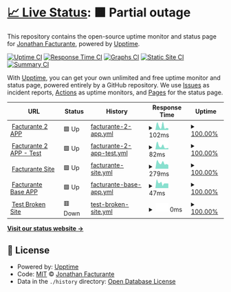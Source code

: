 # [📈 Live Status](https://jona-facturante.github.io/Facturante-Status-App): <!--live status--> **🟧 Partial outage**

This repository contains the open-source uptime monitor and status page for [Jonathan Facturante](https://jona-facturante.github.io/Facturante-Status-App), powered by [Upptime](https://github.com/upptime/upptime).

[![Uptime CI](https://github.com/jona-facturante/Facturante-Status-App/workflows/Uptime%20CI/badge.svg)](https://github.com/jona-facturante/Facturante-Status-App/actions?query=workflow%3A%22Uptime+CI%22)
[![Response Time CI](https://github.com/jona-facturante/Facturante-Status-App/workflows/Response%20Time%20CI/badge.svg)](https://github.com/jona-facturante/Facturante-Status-App/actions?query=workflow%3A%22Response+Time+CI%22)
[![Graphs CI](https://github.com/jona-facturante/Facturante-Status-App/workflows/Graphs%20CI/badge.svg)](https://github.com/jona-facturante/Facturante-Status-App/actions?query=workflow%3A%22Graphs+CI%22)
[![Static Site CI](https://github.com/jona-facturante/Facturante-Status-App/workflows/Static%20Site%20CI/badge.svg)](https://github.com/jona-facturante/Facturante-Status-App/actions?query=workflow%3A%22Static+Site+CI%22)
[![Summary CI](https://github.com/jona-facturante/Facturante-Status-App/workflows/Summary%20CI/badge.svg)](https://github.com/jona-facturante/Facturante-Status-App/actions?query=workflow%3A%22Summary+CI%22)

With [Upptime](https://upptime.js.org), you can get your own unlimited and free uptime monitor and status page, powered entirely by a GitHub repository. We use [Issues](https://github.com/jona-facturante/Facturante-Status-App/issues) as incident reports, [Actions](https://github.com/jona-facturante/Facturante-Status-App/actions) as uptime monitors, and [Pages](https://jona-facturante.github.io/Facturante-Status-App) for the status page.

<!--start: status pages-->
<!-- This summary is generated by Upptime (https://github.com/upptime/upptime) -->
<!-- Do not edit this manually, your changes will be overwritten -->
<!-- prettier-ignore -->
| URL | Status | History | Response Time | Uptime |
| --- | ------ | ------- | ------------- | ------ |
| <img alt="" src="https://favicons.githubusercontent.com/app.facturante.com" height="13"> [Facturante 2 APP](https://app.facturante.com/iniciar-sesion) | 🟩 Up | [facturante-2-app.yml](https://github.com/jona-facturante/Facturante-Status-App/commits/HEAD/history/facturante-2-app.yml) | <details><summary><img alt="Response time graph" src="./graphs/facturante-2-app/response-time-week.png" height="20"> 102ms</summary><br><a href="https://jona-facturante.github.io/Facturante-Status-App/history/facturante-2-app"><img alt="Response time 155" src="https://img.shields.io/endpoint?url=https%3A%2F%2Fraw.githubusercontent.com%2Fjona-facturante%2FFacturante-Status-App%2FHEAD%2Fapi%2Ffacturante-2-app%2Fresponse-time.json"></a><br><a href="https://jona-facturante.github.io/Facturante-Status-App/history/facturante-2-app"><img alt="24-hour response time 44" src="https://img.shields.io/endpoint?url=https%3A%2F%2Fraw.githubusercontent.com%2Fjona-facturante%2FFacturante-Status-App%2FHEAD%2Fapi%2Ffacturante-2-app%2Fresponse-time-day.json"></a><br><a href="https://jona-facturante.github.io/Facturante-Status-App/history/facturante-2-app"><img alt="7-day response time 102" src="https://img.shields.io/endpoint?url=https%3A%2F%2Fraw.githubusercontent.com%2Fjona-facturante%2FFacturante-Status-App%2FHEAD%2Fapi%2Ffacturante-2-app%2Fresponse-time-week.json"></a><br><a href="https://jona-facturante.github.io/Facturante-Status-App/history/facturante-2-app"><img alt="30-day response time 116" src="https://img.shields.io/endpoint?url=https%3A%2F%2Fraw.githubusercontent.com%2Fjona-facturante%2FFacturante-Status-App%2FHEAD%2Fapi%2Ffacturante-2-app%2Fresponse-time-month.json"></a><br><a href="https://jona-facturante.github.io/Facturante-Status-App/history/facturante-2-app"><img alt="1-year response time 155" src="https://img.shields.io/endpoint?url=https%3A%2F%2Fraw.githubusercontent.com%2Fjona-facturante%2FFacturante-Status-App%2FHEAD%2Fapi%2Ffacturante-2-app%2Fresponse-time-year.json"></a></details> | <details><summary><a href="https://jona-facturante.github.io/Facturante-Status-App/history/facturante-2-app">100.00%</a></summary><a href="https://jona-facturante.github.io/Facturante-Status-App/history/facturante-2-app"><img alt="All-time uptime 99.91%" src="https://img.shields.io/endpoint?url=https%3A%2F%2Fraw.githubusercontent.com%2Fjona-facturante%2FFacturante-Status-App%2FHEAD%2Fapi%2Ffacturante-2-app%2Fuptime.json"></a><br><a href="https://jona-facturante.github.io/Facturante-Status-App/history/facturante-2-app"><img alt="24-hour uptime 100.00%" src="https://img.shields.io/endpoint?url=https%3A%2F%2Fraw.githubusercontent.com%2Fjona-facturante%2FFacturante-Status-App%2FHEAD%2Fapi%2Ffacturante-2-app%2Fuptime-day.json"></a><br><a href="https://jona-facturante.github.io/Facturante-Status-App/history/facturante-2-app"><img alt="7-day uptime 100.00%" src="https://img.shields.io/endpoint?url=https%3A%2F%2Fraw.githubusercontent.com%2Fjona-facturante%2FFacturante-Status-App%2FHEAD%2Fapi%2Ffacturante-2-app%2Fuptime-week.json"></a><br><a href="https://jona-facturante.github.io/Facturante-Status-App/history/facturante-2-app"><img alt="30-day uptime 99.88%" src="https://img.shields.io/endpoint?url=https%3A%2F%2Fraw.githubusercontent.com%2Fjona-facturante%2FFacturante-Status-App%2FHEAD%2Fapi%2Ffacturante-2-app%2Fuptime-month.json"></a><br><a href="https://jona-facturante.github.io/Facturante-Status-App/history/facturante-2-app"><img alt="1-year uptime 99.91%" src="https://img.shields.io/endpoint?url=https%3A%2F%2Fraw.githubusercontent.com%2Fjona-facturante%2FFacturante-Status-App%2FHEAD%2Fapi%2Ffacturante-2-app%2Fuptime-year.json"></a></details>
| <img alt="" src="https://favicons.githubusercontent.com/apptest.facturante.com" height="13"> [Facturante 2 APP - Test](https://apptest.facturante.com/iniciar-sesion) | 🟩 Up | [facturante-2-app-test.yml](https://github.com/jona-facturante/Facturante-Status-App/commits/HEAD/history/facturante-2-app-test.yml) | <details><summary><img alt="Response time graph" src="./graphs/facturante-2-app-test/response-time-week.png" height="20"> 82ms</summary><br><a href="https://jona-facturante.github.io/Facturante-Status-App/history/facturante-2-app-test"><img alt="Response time 147" src="https://img.shields.io/endpoint?url=https%3A%2F%2Fraw.githubusercontent.com%2Fjona-facturante%2FFacturante-Status-App%2FHEAD%2Fapi%2Ffacturante-2-app-test%2Fresponse-time.json"></a><br><a href="https://jona-facturante.github.io/Facturante-Status-App/history/facturante-2-app-test"><img alt="24-hour response time 47" src="https://img.shields.io/endpoint?url=https%3A%2F%2Fraw.githubusercontent.com%2Fjona-facturante%2FFacturante-Status-App%2FHEAD%2Fapi%2Ffacturante-2-app-test%2Fresponse-time-day.json"></a><br><a href="https://jona-facturante.github.io/Facturante-Status-App/history/facturante-2-app-test"><img alt="7-day response time 82" src="https://img.shields.io/endpoint?url=https%3A%2F%2Fraw.githubusercontent.com%2Fjona-facturante%2FFacturante-Status-App%2FHEAD%2Fapi%2Ffacturante-2-app-test%2Fresponse-time-week.json"></a><br><a href="https://jona-facturante.github.io/Facturante-Status-App/history/facturante-2-app-test"><img alt="30-day response time 108" src="https://img.shields.io/endpoint?url=https%3A%2F%2Fraw.githubusercontent.com%2Fjona-facturante%2FFacturante-Status-App%2FHEAD%2Fapi%2Ffacturante-2-app-test%2Fresponse-time-month.json"></a><br><a href="https://jona-facturante.github.io/Facturante-Status-App/history/facturante-2-app-test"><img alt="1-year response time 147" src="https://img.shields.io/endpoint?url=https%3A%2F%2Fraw.githubusercontent.com%2Fjona-facturante%2FFacturante-Status-App%2FHEAD%2Fapi%2Ffacturante-2-app-test%2Fresponse-time-year.json"></a></details> | <details><summary><a href="https://jona-facturante.github.io/Facturante-Status-App/history/facturante-2-app-test">100.00%</a></summary><a href="https://jona-facturante.github.io/Facturante-Status-App/history/facturante-2-app-test"><img alt="All-time uptime 100.00%" src="https://img.shields.io/endpoint?url=https%3A%2F%2Fraw.githubusercontent.com%2Fjona-facturante%2FFacturante-Status-App%2FHEAD%2Fapi%2Ffacturante-2-app-test%2Fuptime.json"></a><br><a href="https://jona-facturante.github.io/Facturante-Status-App/history/facturante-2-app-test"><img alt="24-hour uptime 100.00%" src="https://img.shields.io/endpoint?url=https%3A%2F%2Fraw.githubusercontent.com%2Fjona-facturante%2FFacturante-Status-App%2FHEAD%2Fapi%2Ffacturante-2-app-test%2Fuptime-day.json"></a><br><a href="https://jona-facturante.github.io/Facturante-Status-App/history/facturante-2-app-test"><img alt="7-day uptime 100.00%" src="https://img.shields.io/endpoint?url=https%3A%2F%2Fraw.githubusercontent.com%2Fjona-facturante%2FFacturante-Status-App%2FHEAD%2Fapi%2Ffacturante-2-app-test%2Fuptime-week.json"></a><br><a href="https://jona-facturante.github.io/Facturante-Status-App/history/facturante-2-app-test"><img alt="30-day uptime 100.00%" src="https://img.shields.io/endpoint?url=https%3A%2F%2Fraw.githubusercontent.com%2Fjona-facturante%2FFacturante-Status-App%2FHEAD%2Fapi%2Ffacturante-2-app-test%2Fuptime-month.json"></a><br><a href="https://jona-facturante.github.io/Facturante-Status-App/history/facturante-2-app-test"><img alt="1-year uptime 100.00%" src="https://img.shields.io/endpoint?url=https%3A%2F%2Fraw.githubusercontent.com%2Fjona-facturante%2FFacturante-Status-App%2FHEAD%2Fapi%2Ffacturante-2-app-test%2Fuptime-year.json"></a></details>
| <img alt="" src="https://favicons.githubusercontent.com/www.facturante.com" height="13"> [Facturante Site](https://www.facturante.com/) | 🟩 Up | [facturante-site.yml](https://github.com/jona-facturante/Facturante-Status-App/commits/HEAD/history/facturante-site.yml) | <details><summary><img alt="Response time graph" src="./graphs/facturante-site/response-time-week.png" height="20"> 279ms</summary><br><a href="https://jona-facturante.github.io/Facturante-Status-App/history/facturante-site"><img alt="Response time 277" src="https://img.shields.io/endpoint?url=https%3A%2F%2Fraw.githubusercontent.com%2Fjona-facturante%2FFacturante-Status-App%2FHEAD%2Fapi%2Ffacturante-site%2Fresponse-time.json"></a><br><a href="https://jona-facturante.github.io/Facturante-Status-App/history/facturante-site"><img alt="24-hour response time 233" src="https://img.shields.io/endpoint?url=https%3A%2F%2Fraw.githubusercontent.com%2Fjona-facturante%2FFacturante-Status-App%2FHEAD%2Fapi%2Ffacturante-site%2Fresponse-time-day.json"></a><br><a href="https://jona-facturante.github.io/Facturante-Status-App/history/facturante-site"><img alt="7-day response time 279" src="https://img.shields.io/endpoint?url=https%3A%2F%2Fraw.githubusercontent.com%2Fjona-facturante%2FFacturante-Status-App%2FHEAD%2Fapi%2Ffacturante-site%2Fresponse-time-week.json"></a><br><a href="https://jona-facturante.github.io/Facturante-Status-App/history/facturante-site"><img alt="30-day response time 256" src="https://img.shields.io/endpoint?url=https%3A%2F%2Fraw.githubusercontent.com%2Fjona-facturante%2FFacturante-Status-App%2FHEAD%2Fapi%2Ffacturante-site%2Fresponse-time-month.json"></a><br><a href="https://jona-facturante.github.io/Facturante-Status-App/history/facturante-site"><img alt="1-year response time 277" src="https://img.shields.io/endpoint?url=https%3A%2F%2Fraw.githubusercontent.com%2Fjona-facturante%2FFacturante-Status-App%2FHEAD%2Fapi%2Ffacturante-site%2Fresponse-time-year.json"></a></details> | <details><summary><a href="https://jona-facturante.github.io/Facturante-Status-App/history/facturante-site">100.00%</a></summary><a href="https://jona-facturante.github.io/Facturante-Status-App/history/facturante-site"><img alt="All-time uptime 100.00%" src="https://img.shields.io/endpoint?url=https%3A%2F%2Fraw.githubusercontent.com%2Fjona-facturante%2FFacturante-Status-App%2FHEAD%2Fapi%2Ffacturante-site%2Fuptime.json"></a><br><a href="https://jona-facturante.github.io/Facturante-Status-App/history/facturante-site"><img alt="24-hour uptime 100.00%" src="https://img.shields.io/endpoint?url=https%3A%2F%2Fraw.githubusercontent.com%2Fjona-facturante%2FFacturante-Status-App%2FHEAD%2Fapi%2Ffacturante-site%2Fuptime-day.json"></a><br><a href="https://jona-facturante.github.io/Facturante-Status-App/history/facturante-site"><img alt="7-day uptime 100.00%" src="https://img.shields.io/endpoint?url=https%3A%2F%2Fraw.githubusercontent.com%2Fjona-facturante%2FFacturante-Status-App%2FHEAD%2Fapi%2Ffacturante-site%2Fuptime-week.json"></a><br><a href="https://jona-facturante.github.io/Facturante-Status-App/history/facturante-site"><img alt="30-day uptime 100.00%" src="https://img.shields.io/endpoint?url=https%3A%2F%2Fraw.githubusercontent.com%2Fjona-facturante%2FFacturante-Status-App%2FHEAD%2Fapi%2Ffacturante-site%2Fuptime-month.json"></a><br><a href="https://jona-facturante.github.io/Facturante-Status-App/history/facturante-site"><img alt="1-year uptime 100.00%" src="https://img.shields.io/endpoint?url=https%3A%2F%2Fraw.githubusercontent.com%2Fjona-facturante%2FFacturante-Status-App%2FHEAD%2Fapi%2Ffacturante-site%2Fuptime-year.json"></a></details>
| <img alt="" src="https://favicons.githubusercontent.com/www.facturante.com" height="13"> [Facturante Base APP](https://www.facturante.com/Usuarios/LogOn) | 🟩 Up | [facturante-base-app.yml](https://github.com/jona-facturante/Facturante-Status-App/commits/HEAD/history/facturante-base-app.yml) | <details><summary><img alt="Response time graph" src="./graphs/facturante-base-app/response-time-week.png" height="20"> 47ms</summary><br><a href="https://jona-facturante.github.io/Facturante-Status-App/history/facturante-base-app"><img alt="Response time 65" src="https://img.shields.io/endpoint?url=https%3A%2F%2Fraw.githubusercontent.com%2Fjona-facturante%2FFacturante-Status-App%2FHEAD%2Fapi%2Ffacturante-base-app%2Fresponse-time.json"></a><br><a href="https://jona-facturante.github.io/Facturante-Status-App/history/facturante-base-app"><img alt="24-hour response time 47" src="https://img.shields.io/endpoint?url=https%3A%2F%2Fraw.githubusercontent.com%2Fjona-facturante%2FFacturante-Status-App%2FHEAD%2Fapi%2Ffacturante-base-app%2Fresponse-time-day.json"></a><br><a href="https://jona-facturante.github.io/Facturante-Status-App/history/facturante-base-app"><img alt="7-day response time 47" src="https://img.shields.io/endpoint?url=https%3A%2F%2Fraw.githubusercontent.com%2Fjona-facturante%2FFacturante-Status-App%2FHEAD%2Fapi%2Ffacturante-base-app%2Fresponse-time-week.json"></a><br><a href="https://jona-facturante.github.io/Facturante-Status-App/history/facturante-base-app"><img alt="30-day response time 50" src="https://img.shields.io/endpoint?url=https%3A%2F%2Fraw.githubusercontent.com%2Fjona-facturante%2FFacturante-Status-App%2FHEAD%2Fapi%2Ffacturante-base-app%2Fresponse-time-month.json"></a><br><a href="https://jona-facturante.github.io/Facturante-Status-App/history/facturante-base-app"><img alt="1-year response time 65" src="https://img.shields.io/endpoint?url=https%3A%2F%2Fraw.githubusercontent.com%2Fjona-facturante%2FFacturante-Status-App%2FHEAD%2Fapi%2Ffacturante-base-app%2Fresponse-time-year.json"></a></details> | <details><summary><a href="https://jona-facturante.github.io/Facturante-Status-App/history/facturante-base-app">100.00%</a></summary><a href="https://jona-facturante.github.io/Facturante-Status-App/history/facturante-base-app"><img alt="All-time uptime 100.00%" src="https://img.shields.io/endpoint?url=https%3A%2F%2Fraw.githubusercontent.com%2Fjona-facturante%2FFacturante-Status-App%2FHEAD%2Fapi%2Ffacturante-base-app%2Fuptime.json"></a><br><a href="https://jona-facturante.github.io/Facturante-Status-App/history/facturante-base-app"><img alt="24-hour uptime 100.00%" src="https://img.shields.io/endpoint?url=https%3A%2F%2Fraw.githubusercontent.com%2Fjona-facturante%2FFacturante-Status-App%2FHEAD%2Fapi%2Ffacturante-base-app%2Fuptime-day.json"></a><br><a href="https://jona-facturante.github.io/Facturante-Status-App/history/facturante-base-app"><img alt="7-day uptime 100.00%" src="https://img.shields.io/endpoint?url=https%3A%2F%2Fraw.githubusercontent.com%2Fjona-facturante%2FFacturante-Status-App%2FHEAD%2Fapi%2Ffacturante-base-app%2Fuptime-week.json"></a><br><a href="https://jona-facturante.github.io/Facturante-Status-App/history/facturante-base-app"><img alt="30-day uptime 100.00%" src="https://img.shields.io/endpoint?url=https%3A%2F%2Fraw.githubusercontent.com%2Fjona-facturante%2FFacturante-Status-App%2FHEAD%2Fapi%2Ffacturante-base-app%2Fuptime-month.json"></a><br><a href="https://jona-facturante.github.io/Facturante-Status-App/history/facturante-base-app"><img alt="1-year uptime 100.00%" src="https://img.shields.io/endpoint?url=https%3A%2F%2Fraw.githubusercontent.com%2Fjona-facturante%2FFacturante-Status-App%2FHEAD%2Fapi%2Ffacturante-base-app%2Fuptime-year.json"></a></details>
| <img alt="" src="https://favicons.githubusercontent.com/thissitedoesnotexist.koj.co" height="13"> [Test Broken Site](https://thissitedoesnotexist.koj.co) | 🟥 Down | [test-broken-site.yml](https://github.com/jona-facturante/Facturante-Status-App/commits/HEAD/history/test-broken-site.yml) | <details><summary><img alt="Response time graph" src="./graphs/test-broken-site/response-time-week.png" height="20"> 0ms</summary><br><a href="https://jona-facturante.github.io/Facturante-Status-App/history/test-broken-site"><img alt="Response time 0" src="https://img.shields.io/endpoint?url=https%3A%2F%2Fraw.githubusercontent.com%2Fjona-facturante%2FFacturante-Status-App%2FHEAD%2Fapi%2Ftest-broken-site%2Fresponse-time.json"></a><br><a href="https://jona-facturante.github.io/Facturante-Status-App/history/test-broken-site"><img alt="24-hour response time 0" src="https://img.shields.io/endpoint?url=https%3A%2F%2Fraw.githubusercontent.com%2Fjona-facturante%2FFacturante-Status-App%2FHEAD%2Fapi%2Ftest-broken-site%2Fresponse-time-day.json"></a><br><a href="https://jona-facturante.github.io/Facturante-Status-App/history/test-broken-site"><img alt="7-day response time 0" src="https://img.shields.io/endpoint?url=https%3A%2F%2Fraw.githubusercontent.com%2Fjona-facturante%2FFacturante-Status-App%2FHEAD%2Fapi%2Ftest-broken-site%2Fresponse-time-week.json"></a><br><a href="https://jona-facturante.github.io/Facturante-Status-App/history/test-broken-site"><img alt="30-day response time 0" src="https://img.shields.io/endpoint?url=https%3A%2F%2Fraw.githubusercontent.com%2Fjona-facturante%2FFacturante-Status-App%2FHEAD%2Fapi%2Ftest-broken-site%2Fresponse-time-month.json"></a><br><a href="https://jona-facturante.github.io/Facturante-Status-App/history/test-broken-site"><img alt="1-year response time 0" src="https://img.shields.io/endpoint?url=https%3A%2F%2Fraw.githubusercontent.com%2Fjona-facturante%2FFacturante-Status-App%2FHEAD%2Fapi%2Ftest-broken-site%2Fresponse-time-year.json"></a></details> | <details><summary><a href="https://jona-facturante.github.io/Facturante-Status-App/history/test-broken-site">100.00%</a></summary><a href="https://jona-facturante.github.io/Facturante-Status-App/history/test-broken-site"><img alt="All-time uptime 100.00%" src="https://img.shields.io/endpoint?url=https%3A%2F%2Fraw.githubusercontent.com%2Fjona-facturante%2FFacturante-Status-App%2FHEAD%2Fapi%2Ftest-broken-site%2Fuptime.json"></a><br><a href="https://jona-facturante.github.io/Facturante-Status-App/history/test-broken-site"><img alt="24-hour uptime 100.00%" src="https://img.shields.io/endpoint?url=https%3A%2F%2Fraw.githubusercontent.com%2Fjona-facturante%2FFacturante-Status-App%2FHEAD%2Fapi%2Ftest-broken-site%2Fuptime-day.json"></a><br><a href="https://jona-facturante.github.io/Facturante-Status-App/history/test-broken-site"><img alt="7-day uptime 100.00%" src="https://img.shields.io/endpoint?url=https%3A%2F%2Fraw.githubusercontent.com%2Fjona-facturante%2FFacturante-Status-App%2FHEAD%2Fapi%2Ftest-broken-site%2Fuptime-week.json"></a><br><a href="https://jona-facturante.github.io/Facturante-Status-App/history/test-broken-site"><img alt="30-day uptime 100.00%" src="https://img.shields.io/endpoint?url=https%3A%2F%2Fraw.githubusercontent.com%2Fjona-facturante%2FFacturante-Status-App%2FHEAD%2Fapi%2Ftest-broken-site%2Fuptime-month.json"></a><br><a href="https://jona-facturante.github.io/Facturante-Status-App/history/test-broken-site"><img alt="1-year uptime 100.00%" src="https://img.shields.io/endpoint?url=https%3A%2F%2Fraw.githubusercontent.com%2Fjona-facturante%2FFacturante-Status-App%2FHEAD%2Fapi%2Ftest-broken-site%2Fuptime-year.json"></a></details>

<!--end: status pages-->

[**Visit our status website →**](https://jona-facturante.github.io/Facturante-Status-App)

## 📄 License

- Powered by: [Upptime](https://github.com/upptime/upptime)
- Code: [MIT](./LICENSE) © [Jonathan Facturante](https://jona-facturante.github.io/Facturante-Status-App)
- Data in the `./history` directory: [Open Database License](https://opendatacommons.org/licenses/odbl/1-0/)
